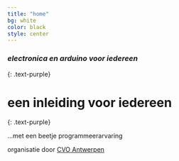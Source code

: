 ```yaml
---
title: "home"
bg: white
color: black
style: center
---
```


### *electronica en arduino voor iedereen*
{: .text-purple}

<span class="fa-stack subtlecircle" style="font-size:100px; background:rgba(255,166,0,0.1)">
  <i class="fa fa-circle fa-stack-2x text-white"></i>
  <i class="fa fa-bicycle fa-stack-1x text-orange"></i>
</span>

# een inleiding voor iedereen
{: .text-purple}


…met een beetje programmeerarvaring

organisatie door  [CVO Antwerpen](http://www.cvoantwerpen.be)



